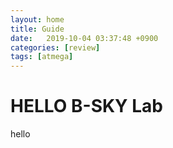 ```yaml
---
layout: home
title: Guide
date:   2019-10-04 03:37:48 +0900
categories: [review]
tags: [atmega]
---
```


# HELLO B-SKY Lab

hello
